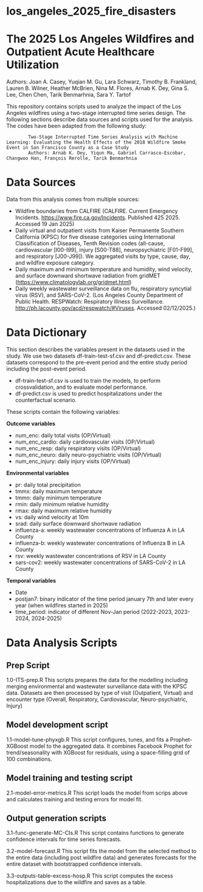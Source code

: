 # los_angeles_2025_fire_disasters

# The 2025 Los Angeles Wildfires and Outpatient Acute Healthcare Utilization
Authors: Joan A. Casey,  Yuqian M. Gu, Lara Schwarz, Timothy B. Frankland, Lauren B. Wilner, Heather McBrien, Nina M. Flores, Arnab K. Dey, Gina
S. Lee, Chen Chen,  Tarik Benmarhnia, Sara Y. Tartof

This repository contains scripts used to analyze the impact of the Los Angeles wildfires using a two-stage interrupted time series design. The following sections describe data sources and scripts used for the analysis. The codes have been adapted from the following study:

            Two-Stage Interrupted Time Series Analysis with Machine Learning: Evaluating the Health Effects of the 2018 Wildfire Smoke Event in San Francisco County as a Case Study
            Authors: Arnab K. Dey, Yiqun Ma, Gabriel Carrasco-Escobar, Changwoo Han, François Rerolle, Tarik Benmarhnia

# Data Sources
Data from this analysis comes from multiple sources:
* Wildfire boundaries from CALFIRE (CALFIRE. Current Emergency Incidents. https://www.fire.ca.gov/Incidents. Published 425 2025. Accessed 19 Jan 2025)
* Daily virtual and outpatient visits from Kaiser Permanente Southern California (KPSC) for five disease categories using International Classification of Diseases, Tenth Revision codes (all-cause, cardiovascular [I00-I99], injury [S00-T88], neuropsychiatric [F01-F99], and respiratory [J00-J99]). We aggregated visits by type, cause, day, and wildfire exposure category.
* Daily maximum and minimum temperature and humidity, wind velocity, and surface downward shortwave radiation from gridMET (https://www.climatologylab.org/gridmet.html)
* Daily weekly wastewater surveillance data on flu, respiratory syncytial virus (RSV), and SARS-CoV-2. (Los Angeles County Department of Public Health. RESPWatch: Respiratory Illness Surveillance. http://ph.lacounty.gov/acd/respwatch/#Viruses. Accessed 02/12/2025.)

# Data Dictionary

This section describes the variables present in the datasets used in the study. We use two datasets df-train-test-sf.csv and df-predict.csv. These datasets correspond to the pre-event period and the entire study period including the post-event period. 

* df-train-test-sf.csv is used to train the models, to perform crossvalidation, and to evaluate model performance.
* df-predict.csv is used to predict hospitalizations under the counterfactual scenario.

These scripts contain the following variables:

**Outcome variables**
- num_enc: daily total visits (OP/Virtual)
- num_enc_cardio: daily cardiovascular visits (OP/Virtual)
- num_enc_resp: daily respiratory visits (OP/Virtual)
- num_enc_neuro: daily neuro-psychiatric visits (OP/Virtual)
- num_enc_injury: daily injury visits (OP/Virtual)

**Environmental variables**
* pr: daily total precipitation
* tmmx: daily maximum temperature
* tmmn: daily minimum temperature
* rmin: daily minimum relative humidity
* rmax: daily maximum relative humidity
* vs: daily wind velocity at 10m
* srad: daily surface downward shortwave radiation
* influenza-a: weekly wastewater concentrations of Influenza A in LA County
* influenza-b: weekly wastewater concentrations of Influenza B in LA County
* rsv: weekly wastewater concentrations of RSV in LA County
* sars-cov2: weekly wastewater concentrations of SARS-CoV-2 in LA County

**Temporal variables**
- Date
- postjan7: binary indicator of the time period january 7th and later every year (when wildfires started in 2025)
- time_period: indicator of different Nov-Jan period (2022-2023, 2023-2024, 2024-2025)

# Data Analysis Scripts

## Prep Script
1.0-ITS-prep.R
This scripts prepares the data for the modelling including merging environmental and wastewater surveillance data with the KPSC data. Datasets are then processed by type of visit (Outpatient, Virtual) and encounter type (Overall, Respiratory, Cardiovascular, Neuro-psychiatric, Injury)

## Model development script

1.1-model-tune-phyxgb.R 
This script configures, tunes, and fits a Prophet-XGBoost model to the aggregated data. It combines Facebook Prophet for trend/seasonality with XGBoost for residuals, using a space-filling grid of 100 combinations.

## Model training and testing script

2.1-model-error-metrics.R
This script loads the model from scrips above and calculates training and testing errors for model fit. 

## Output generation scripts

3.1-func-generate-MC-CIs.R
This script contains functions to generate confidence intervals for time series forecasts.

3.2-model-forecast.R
This script fits the model from the selected method to the entire data (including post wildfire data) and generates forecasts for the entire dataset with bootstrapped confidence intervals.

3.3-outputs-table-excess-hosp.R
This script computes the excess hospitalizations due to the wildfire and saves as a table.
